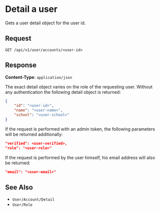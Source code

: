 # Detail a user

Gets a user detail object for the user id.

## Request

    GET /api/v1/user/accounts/<user-id>

## Response

**Content-Type**: `application/json`

The exact detail object varies on the role of the requesting user. Without any authentication the following detail object is returned:

```json
{
    "id": "<user-id>",
    "name": "<user-name>",
    "school": "<user-school>"
}
```

If the request is performed with an admin token, the following parameters will be returned additionally:

```json
"verified": <user-verified>,
"role": "<user-role>"
```

If the request is performed by the user himself, his email address will also be returned:

```json
"email": "<user-email>"
```

## See Also

* ``User/Account/Detail``
* ``User/Role``
